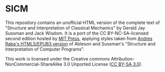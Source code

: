 SICM
====

This repository contains an unofficial HTML version of the complete text of
"Structure and Interpretation of Classical Mechanics" by Gerald Jay Sussman and
Jack Wisdom.  It is a port of the CC BY-NC-SA-licensed second edition hosted by
[MIT Press](https://mitpress.mit.edu/books/structure-and-interpretation-classical-mechanics-0),
applying styles taken from
[Andres Raba's HTML5/EPUB3 version](http://sarabander.github.io/sicp/)
of Ableson and Sussman's "Structure and Interpretation of Computer Programs".

This work is licensed under the Creative commons
Attribution-NonCommercial-ShareAlike 3.0 Unported License ([CC BY-SA
3.0](https://creativecommons.org/licenses/by-nc-sa/3.0/)).
